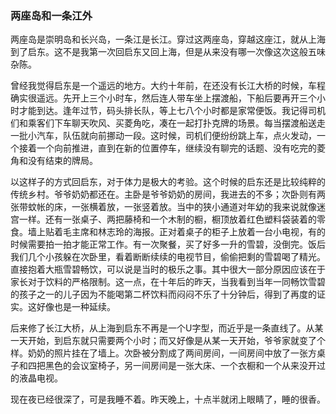 ### 两座岛和一条江外



两座岛是崇明岛和长兴岛，一条江是长江。穿过这两座岛，穿越这座江，就从上海到了启东。这不是我第一次回启东又回上海，但是从来没有哪一次像这次这般五味杂陈。

曾经我觉得启东是一个遥远的地方。大约十年前，在还没有长江大桥的时候，车程确实很遥远。先开上三个小时车，然后连人带车坐上摆渡船，下船后要再开三个小时才能到达。逢年过节，码头排长队，等上七八个小时都是家常便饭。我记得司机们和乘客们下车聊天吹风、买菱角吃，凑在一起打扑克牌的场景。每当摆渡船送走一批小汽车，队伍就向前挪动一段。这时候，司机们便纷纷跳上车，点火发动，一个接着一个向前推进，直到在新的位置停车，继续没有聊完的话题、没有吃完的菱角和没有结束的牌局。

以这样子的方式回启东，对于体力是极大的考验。这个时候的启东还是比较纯粹的传统乡村。爷爷奶奶都还在。主卧是爷爷奶奶的房间，我进去的不多；次卧则有两张带蚊帐的床，一张横着放，一张竖着放。当中的狭小通道对年幼的我来说就像迷宫一样。还有一张桌子、两把藤椅和一个木制的橱，橱顶放着红色塑料袋装着的零食。墙上贴着毛主席和林志玲的海报。正对着桌子的柜子上放着一台小电视，有的时候需要拍一拍才能正常工作。有一次聚餐，买了好多一升的雪碧，没倒完。饭后我们几个小孩躲在次卧里，看着断断续续的电视节目，偷偷把剩的雪碧喝了精光。直接抱着大瓶雪碧畅饮，可以说是当时的极乐之事。其中很大一部分原因应该在于家长对于饮料的严格限制。这一点，在十年后的昨天，当我看到当年一同畅饮雪碧的孩子之一的儿子因为不能喝第二杯饮料而闷闷不乐了十分钟后，得到了再度的证实。这好像也是一种延续。

后来修了长江大桥，从上海到启东不再是一个U字型，而近乎是一条直线了。从某一天开始，到启东就只需要两个小时；而又好像是从某一天开始，爷爷家就变了个样。奶奶的照片挂在了墙上。次卧被分割成了两间房间，一间房间中放了一张方桌子和四把黑色的会议室椅子，另一间房间是一张大床、一个衣橱和一个从来没开过的液晶电视。











现在夜已经很深了，可是我睡不着。昨天晚上，十点半就闭上眼睛了，睡的很香。



